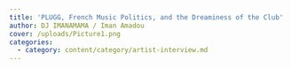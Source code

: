 ```yaml
---
title: 'PLUGG, French Music Politics, and the Dreaminess of the Club'
author: DJ IMANAMAMA / Iman Amadou
cover: /uploads/Picture1.png
categories:
  - category: content/category/artist-interview.md
---
```


